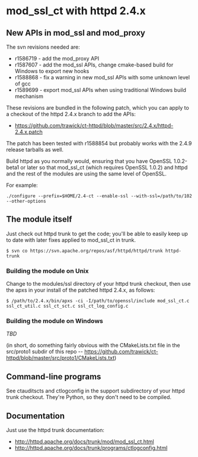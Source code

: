 mod\_ssl\_ct with httpd 2.4.x
=============================

## New APIs in mod_ssl and mod_proxy

The svn revisions needed are:

* r1586719 - add the mod_proxy API
* r1587607 - add the mod_ssl APIs, change cmake-based build for Windows to export new hooks
* r1588868 - fix a warning in new mod_ssl APIs with some unknown level of gcc
* r1589699 - export mod\_ssl APIs when using traditional Windows build mechanism

These revisions are bundled in the following patch, which you can apply to a checkout of the httpd 2.4.x branch to add the APIs:

* https://github.com/trawick/ct-httpd/blob/master/src/2.4.x/httpd-2.4.x.patch

The patch has been tested with r1588854 but probably works with the 2.4.9 release tarballs as well.

Build httpd as you normally would, ensuring that you have OpenSSL 1.0.2-beta1 or later so that mod\_ssl\_ct (which requires OpenSSL 1.0.2) and httpd and the rest of the modules are using the same level of OpenSSL.

For example:
```
./configure --prefix=$HOME/2.4-ct --enable-ssl --with-ssl=/path/to/102 --other-options
```

## The module itself

Just check out httpd trunk to get the code; you'll be able to easily keep up to date with later fixes applied to mod\_ssl\_ct in trunk.

```
$ svn co https://svn.apache.org/repos/asf/httpd/httpd/trunk httpd-trunk
```

### Building the module on Unix

Change to the modules/ssl directory of your httpd trunk checkout, then use the apxs in your install of the patched httpd 2.4.x, as follows:
```
$ /path/to/2.4.x/bin/apxs -ci -I/path/to/openssl/include mod_ssl_ct.c ssl_ct_util.c ssl_ct_sct.c ssl_ct_log_config.c
```

### Building the module on Windows

*TBD*

(in short, do something fairly obvious with the CMakeLists.txt file in the src/proto1 subdir of this repo -- https://github.com/trawick/ct-httpd/blob/master/src/proto1/CMakeLists.txt)

## Command-line programs

See ctauditscts and ctlogconfig in the support subdirectory of your httpd trunk checkout.  They're Python, so they don't need to be compiled.

## Documentation

Just use the httpd trunk documentation:

* http://httpd.apache.org/docs/trunk/mod/mod_ssl_ct.html
* http://httpd.apache.org/docs/trunk/programs/ctlogconfig.html
